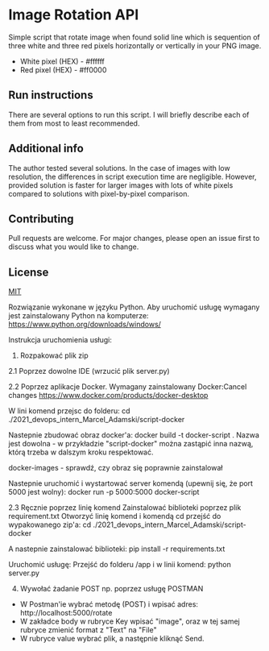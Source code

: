 # Image Rotation API 
Simple script that rotate image when found solid line which is sequention of three white and three red pixels horizontally or vertically in your PNG image.

* White pixel (HEX) - #ffffff
* Red pixel (HEX) - #ff0000

## Run instructions
There are several options to run this script. I will briefly describe each of them from most to least recommended.

## Additional info
The author tested several solutions. In the case of images with low resolution, the differences in script execution time are negligible. However, provided solution is faster for larger images with lots of white pixels compared to
solutions with pixel-by-pixel comparison.

## Contributing
Pull requests are welcome. For major changes, please open an issue first to discuss what you would like to change.

## License
[MIT](https://choosealicense.com/licenses/mit/)

Rozwiązanie wykonane w języku Python. Aby uruchomić usługę wymagany jest zainstalowany Python na komputerze:
https://www.python.org/downloads/windows/

Instrukcja uruchomienia usługi:
1. Rozpakować plik zip

2.1 Poprzez dowolne IDE (wrzucić plik server.py)

2.2 Poprzez aplikacje Docker.
Wymagany zainstalowany Docker:Cancel changes
https://www.docker.com/products/docker-desktop

W lini komend przejsc do folderu:
cd ./2021_devops_intern_Marcel_Adamski/script-docker

Nastepnie zbudować obraz docker'a:
docker build -t docker-script .
Nazwa jest dowolna - w przykładzie "script-docker" można zastąpić inna nazwą, którą trzeba w dalszym kroku respektować.

docker-images - sprawdź, czy obraz się poprawnie zainstalował

Nastepnie uruchomić i wystartować server komendą (upewnij się, że port 5000 jest wolny):
docker run -p 5000:5000 docker-script

2.3 Ręcznie poprzez linię komend
Zainstalować biblioteki poprzez plik requirement.txt
Otworzyć linię komend i komendą cd przejść do wypakowanego zip'a:
cd ./2021_devops_intern_Marcel_Adamski/script-docker

A nastepnie zainstalować biblioteki:
pip install -r requirements.txt

Uruchomić usługę:
Przejść do folderu /app i w linii komend:
python server.py

4. Wywołać żadanie POST np. poprzez usługę POSTMAN
- W Postman'ie wybrać metodę (POST) i wpisać adres: http://localhost:5000/rotate
- W zakładce body w rubryce Key wpisać "image", oraz w tej samej rubryce zmienić format z "Text" na "File"
- W rubryce value wybrać plik, a następnie kliknąć Send.
